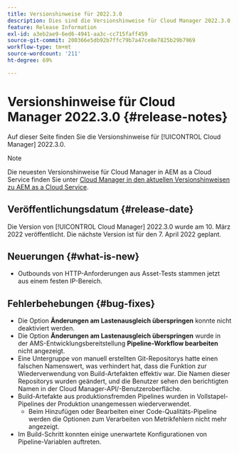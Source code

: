 ```yaml
---
title: Versionshinweise für 2022.3.0
description: Dies sind die Versionshinweise für Cloud Manager 2022.3.0.
feature: Release Information
exl-id: a3eb2ae9-6ed6-4941-aa3c-cc715faff459
source-git-commit: 200366e5db92b7ffc79b7a47ce8e7825b29b7969
workflow-type: tm+mt
source-wordcount: '211'
ht-degree: 69%

---
```


# Versionshinweise für Cloud Manager 2022.3.0 {#release-notes}

Auf dieser Seite finden Sie die Versionshinweise für [!UICONTROL Cloud Manager] 2022.3.0.

>[!NOTE]
>
>Die neuesten Versionshinweise für Cloud Manager in AEM as a Cloud Service finden Sie unter [Cloud Manager in den aktuellen Versionshinweisen zu AEM as a Cloud Service](https://experienceleague.adobe.com/docs/experience-manager-cloud-service/content/implementing/using-cloud-manager/release-notes-cloud-manager/release-notes-cm-current.html?lang=de).

## Veröffentlichungsdatum {#release-date}

Die Version von [!UICONTROL Cloud Manager] 2022.3.0 wurde am 10. März 2022 veröffentlicht. Die nächste Version ist für den 7. April 2022 geplant.

## Neuerungen {#what-is-new}

* Outbounds von HTTP-Anforderungen aus Asset-Tests stammen jetzt aus einem festen IP-Bereich.


## Fehlerbehebungen {#bug-fixes}

* Die Option **Änderungen am Lastenausgleich überspringen** konnte nicht deaktiviert werden.
* Die Option **Änderungen am Lastenausgleich überspringen** wurde in der AMS-Entwicklungsbereitstellung **Pipeline-Workflow bearbeiten** nicht angezeigt.
* Eine Untergruppe von manuell erstellten Git-Repositorys hatte einen falschen Namenswert, was verhindert hat, dass die Funktion zur Wiederverwendung von Build-Artefakten effektiv war. Die Namen dieser Repositorys wurden geändert, und die Benutzer sehen den berichtigten Namen in der Cloud Manager-API/-Benutzeroberfläche.
* Build-Artefakte aus produktionsfremden Pipelines wurden in Vollstapel-Pipelines der Produktion unangemessen wiederverwendet.
   * Beim Hinzufügen oder Bearbeiten einer Code-Qualitäts-Pipeline werden die Optionen zum Verarbeiten von Metrikfehlern nicht mehr angezeigt.
* Im Build-Schritt konnten einige unerwartete Konfigurationen von Pipeline-Variablen auftreten.
